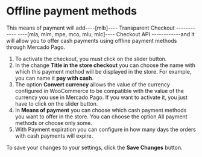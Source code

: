 # Offline payment methods

This means of payment will add----[mlb]---- Transparent Checkout ------------ ----[mla, mlm, mpe, mco, mlu, mlc]---- Checkout API ------------and it will allow you to offer cash payments using offline payment methods through Mercado Pago.

1. To activate the checkout, you must click on the slider button.
2. In the change **Title in the store checkout** you can choose the name with which this payment method will be displayed in the store. For example, you can name it **pay with cash**.
3. The option **Convert currency** allows the value of the currency configured in WooCommerce to be compatible with the value of the currency you use in Mercado Pago. If you want to activate it, you just have to click on the slider button.
4. In **Means of payment** you can choose which cash payment methods you want to offer in the store. You can choose the option All payment methods or choose only some.
5. With Payment expiration you can configure in how many days the orders with cash payments will expire.

To save your changes to your settings, click the **Save Changes** button.